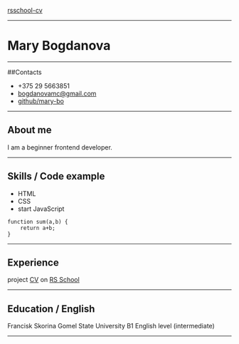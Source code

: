 [rsschool-cv](https://github.com/Mary-Bo/rsschool-cv/cv/)

****
# Mary Bogdanova 
****


##Contacts

+ +375 29 5663851
+ bogdanovamc@gmail.com
+ [github/mary-bo](https://github.com/Mary-Bo)
****


## About me
I am a beginner frontend developer.
****


## Skills / Code example
- HTML
- CSS
- start JavaScript

```
function sum(a,b) {
    return a+b;
}
```
****


## Experience
project [CV](https://github.com/Mary-Bo/rsschool-cv) on [RS School](https://rs.school/) 
****


## Education / English
Francisk Skorina Gomel State University
B1 English level (intermediate)
****

